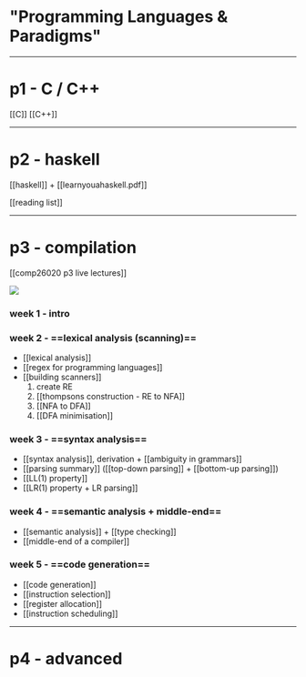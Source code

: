 # "Programming Languages & Paradigms"

***

# p1 - C / C++
[[C]]
[[C++]]

***

# p2 - haskell
[[haskell]] + [[learnyouahaskell.pdf]]

[[reading list]]

***

# p3 - compilation
[[comp26020 p3 live lectures]]

![](https://i.imgur.com/qs5xPYQ.png)

### week 1 - intro

### week 2 - ==lexical analysis (scanning)==
- [[lexical analysis]]
- [[regex for programming languages]]
- [[building scanners]]
	1. create RE
	2. [[thompsons construction - RE to NFA]]
	3. [[NFA to DFA]]
	4. [[DFA minimisation]]

### week 3 - ==syntax analysis==
- [[syntax analysis]], derivation + [[ambiguity in grammars]]
- [[parsing summary]] ([[top-down parsing]] + [[bottom-up parsing]])
- [[LL(1) property]]
- [[LR(1) property + LR parsing]]

### week 4 - ==semantic analysis + middle-end==
- [[semantic analysis]] + [[type checking]]
- [[middle-end of a compiler]]

### week 5 - ==code generation==
- [[code generation]]
- [[instruction selection]]
- [[register allocation]]
- [[instruction scheduling]]

***

# p4 - advanced